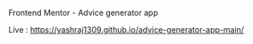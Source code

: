 Frontend Mentor - Advice generator app

Live : https://yashraj1309.github.io/advice-generator-app-main/
